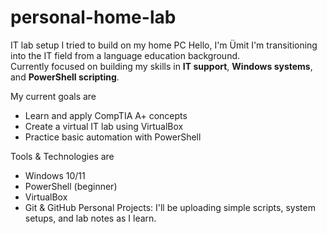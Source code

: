 # personal-home-lab
IT lab setup I tried to build on my home PC
Hello, I'm Ümit
I'm transitioning into the IT field from a language education background.  
Currently focused on building my skills in **IT support**, **Windows systems**, and **PowerShell scripting**.

My current goals are 
- Learn and apply CompTIA A+ concepts
- Create a virtual IT lab using VirtualBox
- Practice basic automation with PowerShell

Tools & Technologies are
- Windows 10/11
- PowerShell (beginner)
- VirtualBox
- Git & GitHub
Personal Projects:
I'll be uploading simple scripts, system setups, and lab notes as I learn.  
